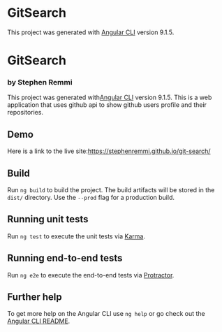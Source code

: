 # GitSearch

This project was generated with [Angular CLI](https://github.com/angular/angular-cli) version 9.1.5.

# GitSearch
### by Stephen Remmi
This project was generated with[Angular CLI](https://github.com/angular/angular-cli) version 9.1.5.
This is a web application that uses github api to show github users profile and their repositories.

## Demo
Here is a link to the live site:https://stephenremmi.github.io/git-search/


## Build

Run `ng build` to build the project. The build artifacts will be stored in the `dist/` directory. Use the `--prod` flag for a production build.

## Running unit tests

Run `ng test` to execute the unit tests via [Karma](https://karma-runner.github.io).

## Running end-to-end tests

Run `ng e2e` to execute the end-to-end tests via [Protractor](http://www.protractortest.org/).

## Further help

To get more help on the Angular CLI use `ng help` or go check out the [Angular CLI README](https://github.com/angular/angular-cli/blob/master/README.md).
